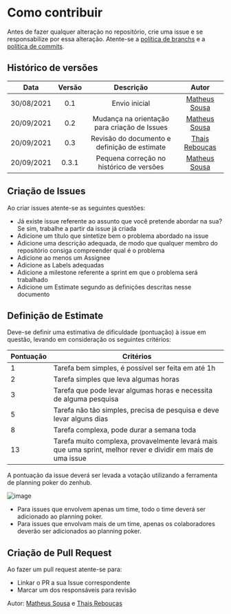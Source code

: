 # Como contribuir

Antes de fazer qualquer alteração no repositório, crie uma issue e se responsabilize por essa alteração. Atente-se a [política de branchs](https://github.com/fga-eps-mds/2021-1-Bot/blob/main/docs/politicas/branches.md)
e a [política de commits](https://github.com/fga-eps-mds/2021-1-Bot/blob/main/docs/politicas/commits.md). 

## Histórico de versões

| Data       | Versão | Descrição                      | Autor             |
| :--------: | :----: | :----------:                   | :---------------: |
| 30/08/2021 |    0.1   | Envio inicial | [Matheus Sousa](https://github.com/gatotabaco)|
| 20/09/2021 |    0.2   | Mudança na orientação para criação de Issues | [Matheus Sousa](https://github.com/gatotabaco)|
| 20/09/2021 |    0.3   | Revisão do documento e definição de estimate | [Thais Rebouças](https://github.com/Thais-ra)|
| 20/09/2021 |    0.3.1   | Pequena correção no histórico de versões | [Matheus Sousa](https://github.com/gatotabaco)|


## Criação de Issues

Ao criar issues atente-se as seguintes questões:

- Já existe issue referente ao assunto que você pretende abordar na sua? Se sim, trabalhe a partir da issue já criada
- Adicione um título que sintetize bem o problema abordado na issue
- Adicione uma descrição adequada, de modo que qualquer membro do repositório consiga compreender qual é o problema
- Adicione ao menos um Assignee
- Adicione as Labels adequadas
- Adicione a milestone referente a sprint em que o problema será trabalhado
- Adicione um Estimate segundo as definições descritas nesse documento

## Definição de Estimate

Deve-se definir uma estimativa de dificuldade (pontuação) à issue em questão, levando em consideração os seguintes critérios:

Pontuação | Critérios
----------- | ------------
1 | Tarefa bem simples, é possível ser feita em até 1h 
2 | Tarefa simples que leva algumas horas
3 | Tarefa que pode levar algumas horas e necessita de alguma pesquisa
5 | Tarefa não tão simples, precisa de pesquisa e deve levar alguns dias
8 | Tarefa complexa, pode durar a semana toda
13 | Tarefa muito complexa, provavelmente levará mais que uma sprint, melhor rever e dividir em mais de uma issue

A pontuação da issue deverá ser levada a votação utilizando a ferramenta de planning poker do zenhub.

![image](https://user-images.githubusercontent.com/35047444/134027168-e011b3ca-7185-48d2-bcba-0ef0aa8cae68.png)

- Para issues que envolvem apenas um time, todo o time deverá ser adicionado ao planning poker.
- Para issues que envolvam mais de um time, apenas os colaboradores deverão ser adicionados ao planning poker.

## Criação de Pull Request

Ao fazer um pull request atente-se para:

- Linkar o PR a sua Issue correspondente
- Marcar um dos responsáveis para revisão

Autor: [Matheus Sousa](https://github.com/gatotabaco) e [Thais Rebouças](https://github.com/Thais-ra)

